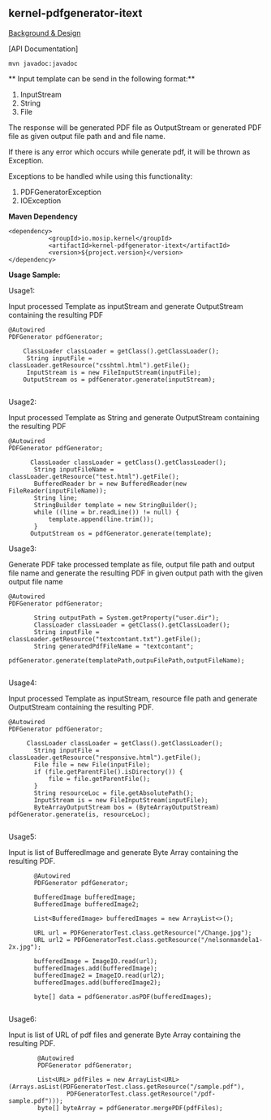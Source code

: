 ## kernel-pdfgenerator-itext

[Background & Design](../../docs/design/kernel/kernel-pdfgenerator.md)
 

[API Documentation]
 
 ```
 mvn javadoc:javadoc

 ```

** Input template can be send  in the following format:**

1. InputStream
2. String
3. File


The response will be generated PDF file as OutputStream or generated PDF file as given output file path and and file name.
 
If there is any error which occurs while generate pdf, it will be thrown as Exception.

Exceptions to be handled while using this functionality:

1. PDFGeneratorException
2. IOException 

**Maven Dependency**
 
 ```
 <dependency>
			<groupId>io.mosip.kernel</groupId>
			<artifactId>kernel-pdfgenerator-itext</artifactId>
			<version>${project.version}</version>
 </dependency>
 ```
 
**Usage Sample:**
 
 Usage1:
 
Input processed Template as inputStream and generate OutputStream containing the resulting PDF
 
 ```
@Autowired
 PDFGenerator pdfGenerator;
 
     ClassLoader classLoader = getClass().getClassLoader();
	  String inputFile = classLoader.getResource("csshtml.html").getFile();
	  InputStream is = new FileInputStream(inputFile);
     OutputStream os = pdfGenerator.generate(inputStream);
  
 ```

Usage2:
 
Input processed Template as String and generate OutputStream containing the resulting PDF
 
 ```
@Autowired
 PDFGenerator pdfGenerator;
 
       ClassLoader classLoader = getClass().getClassLoader();
		String inputFileName = classLoader.getResource("test.html").getFile();
		BufferedReader br = new BufferedReader(new FileReader(inputFileName));
		String line;
		StringBuilder template = new StringBuilder();
		while ((line = br.readLine()) != null) {
			template.append(line.trim());
		}
       OutputStream os = pdfGenerator.generate(template); 
 ```
 
Usage3:
 
Generate PDF take processed template as file, output file path and output file name and generate the resulting PDF in given output path with the given output file name
 
 
 ```
 @Autowired
 PDFGenerator pdfGenerator;
 
        String outputPath = System.getProperty("user.dir");
		ClassLoader classLoader = getClass().getClassLoader();
		String inputFile = classLoader.getResource("textcontant.txt").getFile();
		String generatedPdfFileName = "textcontant";
        pdfGenerator.generate(templatePath,outpuFilePath,outputFileName);
       
 ```
 
Usage4:
 
Input processed Template as inputStream, resource file path  and generate OutputStream containing the resulting PDF.
 
 ```
@Autowired
 PDFGenerator pdfGenerator;
 
      ClassLoader classLoader = getClass().getClassLoader();
		String inputFile = classLoader.getResource("responsive.html").getFile();
		File file = new File(inputFile);
		if (file.getParentFile().isDirectory()) {
			file = file.getParentFile();
		}
		String resourceLoc = file.getAbsolutePath();
		InputStream is = new FileInputStream(inputFile);
		ByteArrayOutputStream bos = (ByteArrayOutputStream) pdfGenerator.generate(is, resourceLoc);
  
 ```
 
Usage5:
 
Input is list of BufferedImage and generate Byte Array containing the resulting PDF.
 
 ```
		@Autowired
 		PDFGenerator pdfGenerator;
 		
		BufferedImage bufferedImage;
		BufferedImage bufferedImage2;

		List<BufferedImage> bufferedImages = new ArrayList<>();
	
		URL url = PDFGeneratorTest.class.getResource("/Change.jpg");
		URL url2 = PDFGeneratorTest.class.getResource("/nelsonmandela1-2x.jpg");

		bufferedImage = ImageIO.read(url);
		bufferedImages.add(bufferedImage);
		bufferedImage2 = ImageIO.read(url2);
		bufferedImages.add(bufferedImage2);
		
		byte[] data = pdfGenerator.asPDF(bufferedImages);
  
 ```

Usage6:
 
Input is list of URL of pdf files and generate Byte Array containing the resulting PDF.
 
```
		@Autowired
 		PDFGenerator pdfGenerator;

		List<URL> pdfFiles = new ArrayList<URL>(Arrays.asList(PDFGeneratorTest.class.getResource("/sample.pdf"),
				PDFGeneratorTest.class.getResource("/pdf-sample.pdf")));
		byte[] byteArray = pdfGenerator.mergePDF(pdfFiles);
  
 ```





